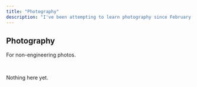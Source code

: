 ```yaml
---
title: "Photography"
description: "I've been attempting to learn photography since February 2024."
---
```


## Photography

For non-engineering photos.

<br>

Nothing here yet.